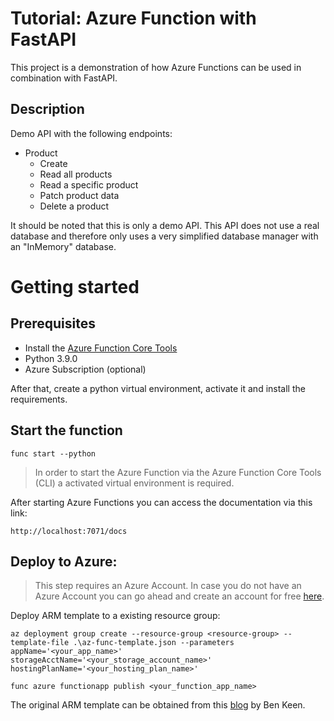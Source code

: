 # Tutorial: Azure Function with FastAPI
This project is a demonstration of how Azure Functions can be used in combination with FastAPI.

## Description
Demo API with the following endpoints:

- Product
    - Create
    - Read all products
    - Read a specific product
    - Patch product data
    - Delete a product

It should be noted that this is only a demo API. This API does not use a real database and therefore only uses a very simplified database manager with an "InMemory" database.

# Getting started
## Prerequisites
- Install the [Azure Function Core Tools](https://docs.microsoft.com/en-us/azure/azure-functions/functions-run-local?tabs=v4%2Cwindows%2Ccsharp%2Cportal%2Cbash#install-the-azure-functions-core-tools)
- Python 3.9.0
- Azure Subscription (optional)

After that, create  a python virtual environment, activate it and install the requirements.



## Start the function 
```
func start --python
```

> In order to start the Azure Function via the Azure Function Core Tools (CLI) a activated virtual environment is required.

After starting Azure Functions you can access the documentation via this link:
```
http://localhost:7071/docs
```

## Deploy to Azure:
> This step requires an Azure Account. In case you do not have an Azure Account you can go ahead and create an account for free [here](https://azure.microsoft.com/en-us/free/).

Deploy ARM template to a existing resource group:
```
az deployment group create --resource-group <resource-group> --template-file .\az-func-template.json --parameters appName='<your_app_name>' storageAcctName='<your_storage_account_name>' hostingPlanName='<your_hosting_plan_name>'

func azure functionapp publish <your_function_app_name>
```

The original ARM template can be obtained from this [blog](https://benalexkeen.com/automated-deployment-of-serverless-python-web-apis-using-azure-functions-and-azure-devops/) by Ben Keen.

